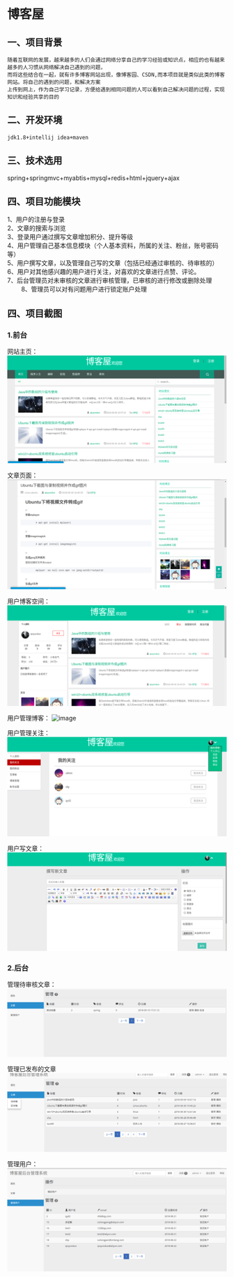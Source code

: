 #                                            博客屋


## 一、项目背景
    随着互联网的发展，越来越多的人们会通过网络分享自己的学习经验或知识点，相应的也有越来越多的人习惯从网络解决自己遇到的问题，
    而将这些结合在一起，就有许多博客网站出现，像博客园、CSDN,而本项目就是类似此类的博客网站。将自己的遇到的问题，和解决方案
    上传到网上，作为自己学习记录，方便给遇到相同问题的人可以看到自己解决问题的过程，实现知识和经验共享的目的
    
## 二、开发环境
    jdk1.8+intellij idea+maven
## 三、技术选用
   spring+springmvc+myabtis+mysql+redis+html+jquery+ajax
## 四、项目功能模块
   1、用户的注册与登录<br>
   2、文章的搜索与浏览<br>
   3、登录用户通过撰写文章增加积分、提升等级<br>
   4、用户管理自己基本信息模块（个人基本资料，所属的关注、粉丝，账号密码等）<br>
   5、用户撰写文章，以及管理自己写的文章（包括已经通过审核的、待审核的）<br>
   6、用户对其他感兴趣的用户进行关注，对喜欢的文章进行点赞、评论。<br>
   7、后台管理员对未审核的文章进行审核管理，已审核的进行修改或删除处理<br>　　
   8、管理员可以对有问题用户进行锁定账户处理<br>
   
## 四、项目截图
###  1.前台
网站主页：
![image](jietu/main.png)

文章页面：
![image](jietu/article.png)

用户博客空间：
![image](jietu/blogInfo.png)

用户管理博客：
![image](jietu/managerBlog.png)

用户管理关注：
![image](jietu/attention.png)

用户写文章：
![image](jietu/writeBlog.png)

### 2.后台

管理待审核文章：
![image](jietu/unchecked.png)

管理已发布的文章
![image](jietu/checked.png)

管理用户：
![image](jietu/managerUser.png)




